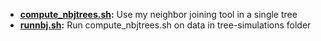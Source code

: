 * **[compute_nbjtrees.sh](compute_nbjtrees.sh):** Use my neighbor joining tool in a single tree
* **[runnbj.sh](runnbj.sh):** Run compute_nbjtrees.sh on data in tree-simulations folder
